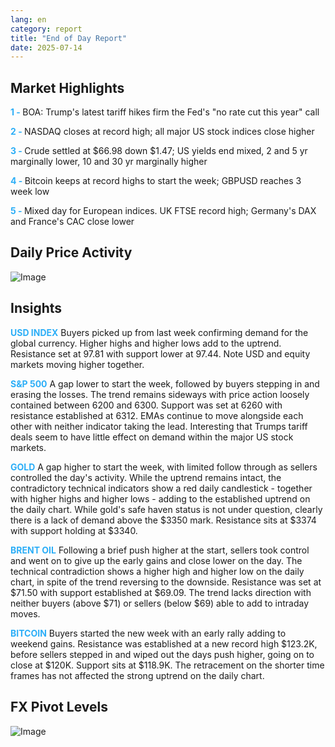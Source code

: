 ```yaml
---
lang: en
category: report
title: "End of Day Report"
date: 2025-07-14
---
```



<h2>Market Highlights</h2>
<strong style="color: #2caef7;">1 - </strong> BOA: Trump's latest tariff hikes firm the Fed's "no rate cut this year" call

<strong style="color: #2caef7;">2 - </strong> NASDAQ closes at record high; all major US stock indices close higher

<strong style="color: #2caef7;">3 - </strong> Crude settled at $66.98 down $1.47; US yields end mixed, 2 and 5 yr marginally lower, 10 and 30 yr marginally higher

<strong style="color: #2caef7;">4 - </strong> Bitcoin keeps at record highs to start the week; GBPUSD reaches 3 week low


<strong style="color: #2caef7;">5 - </strong> Mixed day for European indices. UK FTSE record high; Germany's DAX and France's CAC close lower




<h2>Daily Price Activity</h2>
<img src="https://markleighedu.github.io/img/Jul-2025/14-Jul-2025/price.jpg" alt="Image"/>

<h2>Insights</h2>
<strong style="color: #2caef7;">USD INDEX</strong> Buyers picked up from last week confirming demand for the global currency. Higher highs and higher lows add to the uptrend. Resistance set at 97.81 with support lower at 97.44. Note USD and equity markets moving higher together.   

<strong style="color: #2caef7;">S&P 500</strong> A gap lower to start the week, followed by buyers stepping in and erasing the losses. The trend remains sideways with price action loosely contained between 6200 and 6300. Support was set at 6260 with resistance established at 6312. EMAs continue to move alongside each other with neither indicator taking the lead. Interesting that Trumps tariff deals seem to have little effect on demand within the major US stock markets. 

<strong style="color: #2caef7;">GOLD</strong> A gap higher to start the week, with limited follow through as sellers controlled the day's activity. While the uptrend remains intact, the contradictory technical indicators show a red daily candlestick - together with higher highs and higher lows - adding to the established uptrend on the daily chart. While gold's safe haven status is not under question, clearly there is a lack of demand above the $3350 mark. Resistance sits at $3374 with support holding at $3340. 

<strong style="color: #2caef7;">BRENT OIL</strong> Following a brief push higher at the start, sellers took control and went on to give up the early gains and close lower on the day. The technical contradiction shows a higher high and higher low on the daily chart, in spite of the trend reversing to the downside. Resistance was set at $71.50 with support established at $69.09. The trend lacks direction with neither buyers (above $71) or sellers (below $69) able to add to intraday moves. 

<strong style="color: #2caef7;">BITCOIN</strong> Buyers started the new week with an early rally adding to weekend gains. Resistance was established at a new record high $123.2K, before sellers stepped in and wiped out the days push higher, going on to close at $120K. Support sits at $118.9K. The retracement on the shorter time frames has not affected the strong uptrend on the daily chart.  



<h2>FX Pivot Levels</h2>
<img src="https://markleighedu.github.io/img/Jul-2025/14-Jul-2025/pivot.jpg" alt="Image"/>